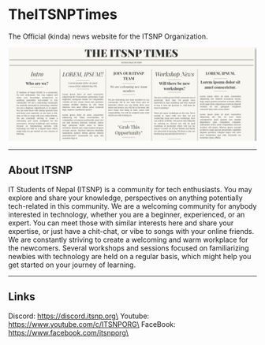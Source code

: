 # TheITSNPTimes

The Official (kinda) news website for the ITSNP Organization.

![Web Application Preview](/images/preview.JPG)

---

## About ITSNP

IT Students of Nepal (ITSNP) is a community for tech enthusiasts. You may explore and share your knowledge, perspectives on anything potentially tech-related in this community. We are a welcoming community for anybody interested in technology, whether you are a beginner, experienced, or an expert. You can meet those with similar interests here and share your expertise, or just have a chit-chat, or vibe to songs with your online friends. We are constantly striving to create a welcoming and warm workplace for the newcomers. Several workshops and sessions focused on familiarizing newbies with technology are held on a regular basis, which might help you get started on your journey of learning.

---

## Links

Discord: https://discord.itsnp.org\
Youtube: https://www.youtube.com/c/ITSNPORG\
FaceBook: https://www.facebook.com/itsnporg\
